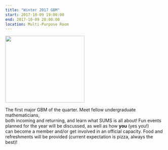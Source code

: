 ```yaml
---
title: "Winter 2017 GBM"
start: 2017-10-09 19:00:00
end: 2017-10-09 20:00:00
location: Multi-Purpose Room
---
```

<div class="container" style="width: 250px; height: 210px; overflow: hidden; padding:0; margin:0;"> <img src="/static/wi18/GBM3.png" style="width: 100%"/></div>

The first major GBM of the quarter. Meet fellow undergraduate mathematicians,  
both incoming and returning, and learn what SUMS is all about! Fun events  
planned for the year will be discussed, as well as how __you__ (yes you!)  
can become a member and/or get involved in an official capacity. Food and    
refreshments will be provided (current expectation is pizza, always the  
best)!
